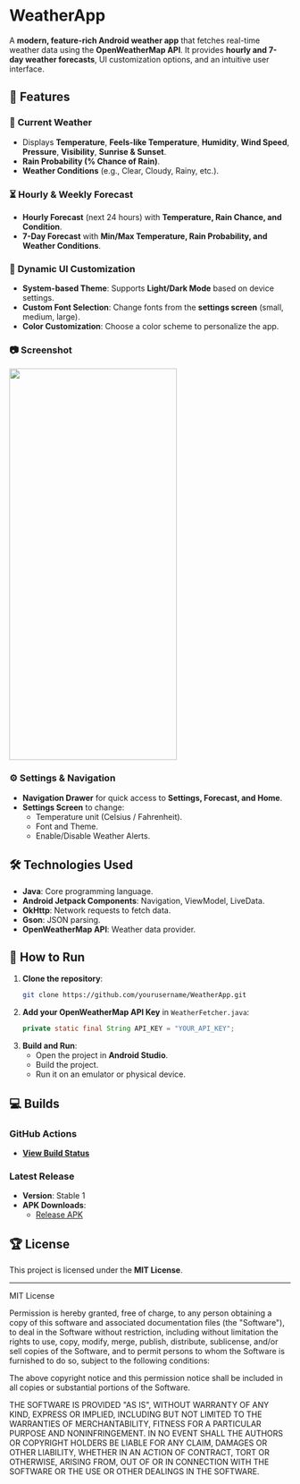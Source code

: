 # WeatherApp

A **modern, feature-rich Android weather app** that fetches real-time weather data using the **OpenWeatherMap API**. It provides **hourly and 7-day weather forecasts**, UI customization options, and an intuitive user interface.

## 🌟 Features

### 🏩 **Current Weather**
- Displays **Temperature**, **Feels-like Temperature**, **Humidity**, **Wind Speed**, **Pressure**, **Visibility**, **Sunrise & Sunset**.
- **Rain Probability (% Chance of Rain)**.
- **Weather Conditions** (e.g., Clear, Cloudy, Rainy, etc.).

### ⏳ **Hourly & Weekly Forecast**
- **Hourly Forecast** (next 24 hours) with **Temperature, Rain Chance, and Condition**.
- **7-Day Forecast** with **Min/Max Temperature, Rain Probability, and Weather Conditions**.

### 🎨 **Dynamic UI Customization**
- **System-based Theme**: Supports **Light/Dark Mode** based on device settings.
- **Custom Font Selection**: Change fonts from the **settings screen** (small, medium, large).
- **Color Customization**: Choose a color scheme to personalize the app.

### 📷 **Screenshot**
<img src="https://github.com/user-attachments/assets/3fd36d08-6604-4ddd-998f-d70cda0f805a" width="300" height="700">

### ⚙️ **Settings & Navigation**
- **Navigation Drawer** for quick access to **Settings, Forecast, and Home**.
- **Settings Screen** to change:
    - Temperature unit (Celsius / Fahrenheit).
    - Font and Theme.
    - Enable/Disable Weather Alerts.

## 🛠️ **Technologies Used**
- **Java**: Core programming language.
- **Android Jetpack Components**: Navigation, ViewModel, LiveData.
- **OkHttp**: Network requests to fetch data.
- **Gson**: JSON parsing.
- **OpenWeatherMap API**: Weather data provider.

## 🚀 **How to Run**
1. **Clone the repository**:
   ```bash
   git clone https://github.com/yourusername/WeatherApp.git
   ```
2. **Add your OpenWeatherMap API Key** in `WeatherFetcher.java`:
   ```java
   private static final String API_KEY = "YOUR_API_KEY";
   ```
3. **Build and Run**:
    - Open the project in **Android Studio**.
    - Build the project.
    - Run it on an emulator or physical device.

## 💻 Builds
### GitHub Actions
- **[View Build Status](https://github.com/yourusername/WeatherApp/actions)**

### Latest Release
- **Version**: Stable 1
- **APK Downloads**:
    - [Release APK](https://github.com/Siddhesh2377/WeatherApp/releases/tag/Releasee)

## 🏆 License
This project is licensed under the **MIT License**.

---

MIT License

Permission is hereby granted, free of charge, to any person obtaining a copy
of this software and associated documentation files (the "Software"), to deal
in the Software without restriction, including without limitation the rights
to use, copy, modify, merge, publish, distribute, sublicense, and/or sell
copies of the Software, and to permit persons to whom the Software is
furnished to do so, subject to the following conditions:

The above copyright notice and this permission notice shall be included in all
copies or substantial portions of the Software.

THE SOFTWARE IS PROVIDED "AS IS", WITHOUT WARRANTY OF ANY KIND, EXPRESS OR
IMPLIED, INCLUDING BUT NOT LIMITED TO THE WARRANTIES OF MERCHANTABILITY,
FITNESS FOR A PARTICULAR PURPOSE AND NONINFRINGEMENT. IN NO EVENT SHALL THE
AUTHORS OR COPYRIGHT HOLDERS BE LIABLE FOR ANY CLAIM, DAMAGES OR OTHER
LIABILITY, WHETHER IN AN ACTION OF CONTRACT, TORT OR OTHERWISE, ARISING FROM,
OUT OF OR IN CONNECTION WITH THE SOFTWARE OR THE USE OR OTHER DEALINGS IN THE
SOFTWARE.

